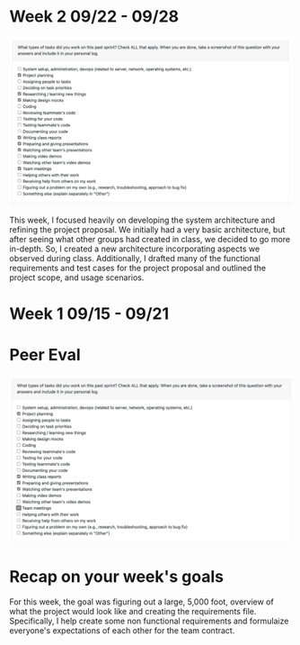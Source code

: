 # Week 2 09/22 - 09/28

![Peer Eval SS](./log_images/personal_log_imgs/sam_week4_log.png)

This week, I focused heavily on developing the system architecture and refining the project proposal. We initially had a very basic architecture, but after seeing what other groups had created in class, we decided to go more in-depth. So, I created a new architecture incorporating aspects we observed during class. Additionally, I drafted many of the functional requirements and test cases for the project proposal and outlined the project scope, and usage scenarios.

# Week 1 09/15 - 09/21

# Peer Eval
![Peer Eval SS](./log_images/personal_log_imgs/sam_week3_log.png)

# Recap on your week's goals
For this week, the goal was figuring out a large, 5,000 foot, overview of what the project would look like and creating the requirements file. Specifically, I help create some non functional requirements and formulaize everyone's expectations of each other for the team contract.
